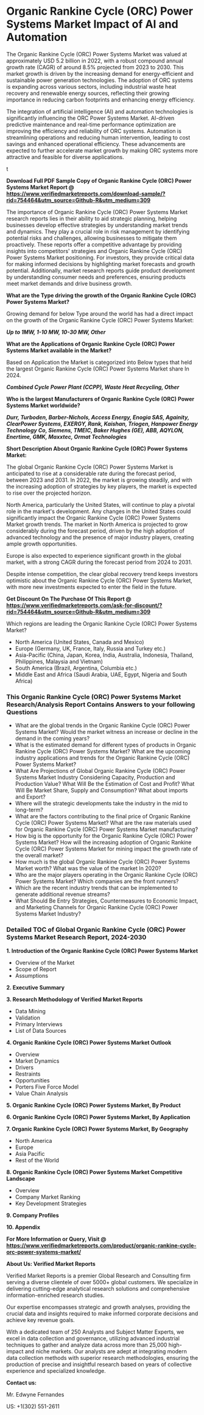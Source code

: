 <meta name="title" content="Global Organic Rankine Cycle (ORC) Power Systems Market Impact of AI and Automation"><meta name="description" content="The Organic Rankine Cycle (ORC) Power Systems Market was valued at approximately USD 5.2 billion in 2022, with a robust compound annual growth rate (CAGR) of around 8."><meta name="title" content="Organic Rankine Cycle (ORC) Power Systems Market Size, Share, Scope, Trends, Growth, Opportunities, Analysis, Forecast"><h1>Organic Rankine Cycle (ORC) Power Systems Market Impact of AI and Automation</h1><p>The Organic Rankine Cycle (ORC) Power Systems Market was valued at approximately USD 5.2 billion in 2022, with a robust compound annual growth rate (CAGR) of around 8.5% projected from 2023 to 2030. This market growth is driven by the increasing demand for energy-efficient and sustainable power generation technologies. The adoption of ORC systems is expanding across various sectors, including industrial waste heat recovery and renewable energy sources, reflecting their growing importance in reducing carbon footprints and enhancing energy efficiency.</p><p>The integration of artificial intelligence (AI) and automation technologies is significantly influencing the ORC Power Systems Market. AI-driven predictive maintenance and real-time performance optimization are improving the efficiency and reliability of ORC systems. Automation is streamlining operations and reducing human intervention, leading to cost savings and enhanced operational efficiency. These advancements are expected to further accelerate market growth by making ORC systems more attractive and feasible for diverse applications.</p>t</p><p id="" class=""><strong>Download Full PDF Sample Copy of Organic Rankine Cycle (ORC) Power Systems Market Report @ <a href="https://www.verifiedmarketreports.com/download-sample/?rid=754464&utm_source=Github-R&utm_medium=309" target="_blank">https://www.verifiedmarketreports.com/download-sample/?rid=754464&utm_source=Github-R&utm_medium=309</a></strong></p><p>The importance of&nbsp;Organic Rankine Cycle (ORC) Power Systems Market research reports lies in their ability to aid strategic planning, helping businesses develop effective strategies by understanding market trends and dynamics. They play a crucial role in risk management by identifying potential risks and challenges, allowing businesses to mitigate them proactively. These reports offer a competitive advantage by providing insights into competitors' strategies and Organic Rankine Cycle (ORC) Power Systems Market positioning. For investors, they provide critical data for making informed decisions by highlighting market forecasts and growth potential. Additionally, market research reports guide product development by understanding consumer needs and preferences, ensuring products meet market demands and drive business growth.</p><p><strong>What are the&nbsp;Type driving the growth of the Organic Rankine Cycle (ORC) Power Systems Market?</strong></p><p id="" class="">Growing demand for below Type around the world has had a direct impact on the growth of the Organic Rankine Cycle (ORC) Power Systems Market:</p><em><strong>Up to 1MW, 1-10 MW, 10-30 MW, Other</strong></em></p><strong>What are the&nbsp;Applications&nbsp;of Organic Rankine Cycle (ORC) Power Systems Market available in the Market?</strong></p><p id="" class="">Based on Application the Market is categorized into Below types that held the largest Organic Rankine Cycle (ORC) Power Systems Market share In 2024.</p><em><strong>Combined Cycle Power Plant (CCPP), Waste Heat Recycling, Other</strong></em></p><strong>Who is the largest Manufacturers of Organic Rankine Cycle (ORC) Power Systems Market worldwide?</strong></p><p><em><strong>Durr, Turboden, Barber-Nichols, Access Energy, Enogia SAS, Againity, ClearPower Systems, EXERGY, Rank, Kaishan, Triogen, Hanpower Energy Technology Co, Siemens, TMEIC, Baker Hughes (GE), ABB, AQYLON, Enertime, GMK, Maxxtec, Ormat Technologies</strong></em></p><p id="" class=""><strong>Short Description About Organic Rankine Cycle (ORC) Power Systems Market:</strong></p><p>The global Organic Rankine Cycle (ORC) Power Systems Market is anticipated to rise at a considerable rate during the forecast period, between 2023 and 2031. In 2022, the market is growing steadily, and with the increasing adoption of strategies by key players, the market is expected to rise over the projected horizon.</p><p>North America, particularly the United States, will continue to play a pivotal role in the market's development. Any changes in the United States could significantly impact the Organic Rankine Cycle (ORC) Power Systems Market growth trends. The market in North America is projected to grow considerably during the forecast period, driven by the high adoption of advanced technology and the presence of major industry players, creating ample growth opportunities.</p><p>Europe is also expected to experience significant growth in the global market, with a strong CAGR during the forecast period from 2024 to 2031.</p><p>Despite intense competition, the clear global recovery trend keeps investors optimistic about the Organic Rankine Cycle (ORC) Power Systems Market, with more new investments expected to enter the field in the future.</p><p id="" class=""><strong>Get Discount On The Purchase Of This Report @ <a href="https://www.verifiedmarketreports.com/ask-for-discount/?rid=754464&utm_source=Github-R&utm_medium=309" target="_blank">https://www.verifiedmarketreports.com/ask-for-discount/?rid=754464&utm_source=Github-R&utm_medium=309</a></strong></p>Which regions are leading the Organic Rankine Cycle (ORC) Power Systems Market?</p><ul><li>North America (United States, Canada and Mexico)</li><li>Europe (Germany, UK, France, Italy, Russia and Turkey etc.)</li><li>Asia-Pacific (China, Japan, Korea, India, Australia, Indonesia, Thailand, Philippines, Malaysia and Vietnam)</li><li>South America (Brazil, Argentina, Columbia etc.)</li><li>Middle East and Africa (Saudi Arabia, UAE, Egypt, Nigeria and South Africa)</li></ul><h3 id="" class="">This Organic Rankine Cycle (ORC) Power Systems Market Research/Analysis Report Contains Answers to your following Questions</h3><ul><li>What are the global trends in the Organic Rankine Cycle (ORC) Power Systems Market? Would the market witness an increase or decline in the demand in the coming years?</li><li>What is the estimated demand for different types of products in Organic Rankine Cycle (ORC) Power Systems Market? What are the upcoming industry applications and trends for the Organic Rankine Cycle (ORC) Power Systems Market?</li><li>What Are Projections of Global Organic Rankine Cycle (ORC) Power Systems Market Industry Considering Capacity, Production and Production Value? What Will Be the Estimation of Cost and Profit? What Will Be Market Share, Supply and Consumption? What about imports and Export?</li><li>Where will the strategic developments take the industry in the mid to long-term?</li><li>What are the factors contributing to the final price of Organic Rankine Cycle (ORC) Power Systems Market? What are the raw materials used for Organic Rankine Cycle (ORC) Power Systems Market manufacturing?</li><li>How big is the opportunity for the Organic Rankine Cycle (ORC) Power Systems Market? How will the increasing adoption of Organic Rankine Cycle (ORC) Power Systems Market for mining impact the growth rate of the overall market?</li><li>How much is the global Organic Rankine Cycle (ORC) Power Systems Market worth? What was the value of the market In 2020?</li><li>Who are the major players operating in the Organic Rankine Cycle (ORC) Power Systems Market? Which companies are the front runners?</li><li>Which are the recent industry trends that can be implemented to generate additional revenue streams?</li><li>What Should Be Entry Strategies, Countermeasures to Economic Impact, and Marketing Channels for Organic Rankine Cycle (ORC) Power Systems Market Industry?</li></ul><h3 id="" class="">Detailed TOC of Global Organic Rankine Cycle (ORC) Power Systems Market Research Report, 2024-2030</h3><p id="" class=""><strong>1. Introduction of the Organic Rankine Cycle (ORC) Power Systems Market</strong></p><ul><li>Overview of the Market</li><li>Scope of Report</li><li>Assumptions</li></ul><p id="" class=""><strong>2. Executive Summary</strong></p><p id="" class=""><strong>3. Research Methodology of Verified Market Reports</strong></p><ul><li>Data Mining</li><li>Validation</li><li>Primary Interviews</li><li>List of Data Sources</li></ul><p id="" class=""><strong>4. Organic Rankine Cycle (ORC) Power Systems Market Outlook</strong></p><ul><li>Overview</li><li>Market Dynamics</li><li>Drivers</li><li>Restraints</li><li>Opportunities</li><li>Porters Five Force Model</li><li>Value Chain Analysis</li></ul><p id="" class=""><strong>5. Organic Rankine Cycle (ORC) Power Systems Market, By Product</strong></p><p id="" class=""><strong>6. Organic Rankine Cycle (ORC) Power Systems Market, By Application</strong></p><p id="" class=""><strong>7. Organic Rankine Cycle (ORC) Power Systems Market, By Geography</strong></p><ul><li>North America</li><li>Europe</li><li>Asia Pacific</li><li>Rest of the World</li></ul><p id="" class=""><strong>8. Organic Rankine Cycle (ORC) Power Systems Market Competitive Landscape</strong></p><ul><li>Overview</li><li>Company Market Ranking</li><li>Key Development Strategies</li></ul><p id="" class=""><strong>9. Company Profiles</strong></p><p id="" class=""><strong>10. Appendix</strong></p><p id="" class=""><strong>For More Information or Query, Visit @ <a href="https://www.verifiedmarketreports.com/product/organic-rankine-cycle-orc-power-systems-market/" target="_blank">https://www.verifiedmarketreports.com/product/organic-rankine-cycle-orc-power-systems-market/</a></strong></p><p id="" class=""><strong>About Us: Verified Market Reports</strong></p><p id="" class="">Verified Market Reports is a premier Global Research and Consulting firm serving a diverse clientele of over 5000+ global customers. We specialize in delivering cutting-edge analytical research solutions and comprehensive information-enriched research studies.</p><p id="" class="">Our expertise encompasses strategic and growth analyses, providing the crucial data and insights required to make informed corporate decisions and achieve key revenue goals.</p><p id="" class="">With a dedicated team of 250 Analysts and Subject Matter Experts, we excel in data collection and governance, utilizing advanced industrial techniques to gather and analyze data across more than 25,000 high-impact and niche markets. Our analysts are adept at integrating modern data collection methods with superior research methodologies, ensuring the production of precise and insightful research based on years of collective experience and specialized knowledge.</p><p id="" class=""><strong>Contact us:</strong></p><p id="" class="">Mr. Edwyne Fernandes</p><p id="" class="">US: +1(302) 551-2611</p>